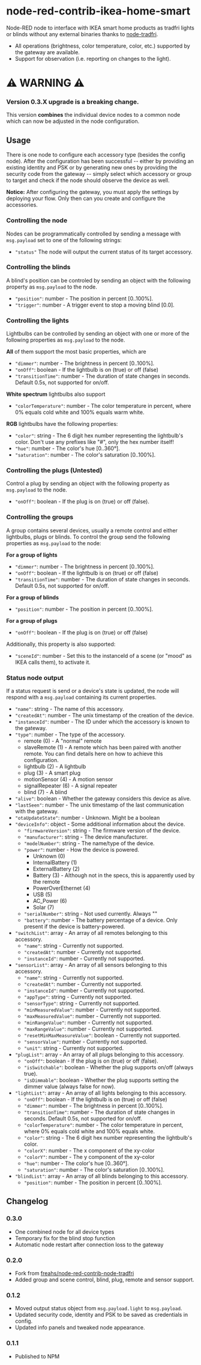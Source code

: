 # node-red-contrib-ikea-home-smart

Node-RED node to interface with IKEA smart home products as tradfri lights or blinds without any external binaries thanks to [node-tradfri](https://github.com/AlCalzone/node-tradfri-client).

* All operations (brightness, color temperature, color, etc.) supported by the gateway are available.
* Support for observation (i.e. reporting on changes to the light).

# ⚠️ WARNING ⚠️
### Version 0.3.X upgrade is a breaking change.
This version **combines** the individual device nodes to a common node which can now be adjusted in the node configuration.

## Usage
There is one node to configure each accessory type (besides the config node). After the configuration has been successful -- either by providing an existing identity and PSK or by generating new ones by providing the security code from the gateway -- simply select which accessory or group to target and check if the node should observe the device as well.

**Notice:**
After configuring the gateway, you must apply the settings by deploying your flow. Only then can you create and configure the accessories.

### Controlling the node
Nodes can be programmatically controlled by sending a message with `msg.payload` set to one of the following strings:
* `"status"` The node will output the current status of its target accessory.

### Controlling the blinds
A blind's position can be controled by sending an object with the following property as `msg.payload` to the node.

* `"position"`: number - The position in percent [0..100%].
* `"trigger"`: number - A trigger event to stop a moving blind [0.0].

### Controlling the lights
Lightbulbs can be controlled by sending an object with one or more of the following properties as `msg.payload` to the node.

**All** of them support the most basic properties, which are
* `"dimmer"`: number - The brightness in percent [0..100%].
* `"onOff"`: boolean - If the lightbulb is on (true) or off (false)
* `"transitionTime"`: number - The duration of state changes in seconds. Default 0.5s, not supported for on/off.

**White spectrum** lightbulbs also support
* `"colorTemperature"`: number - The color temperature in percent, where 0% equals cold white and 100% equals warm white.

**RGB** lightbulbs have the following properties:
* `"color"`: string - The 6 digit hex number representing the lightbulb's color. Don't use any prefixes like "#", only the hex number itself!
* `"hue"`: number - The color's hue [0..360°].
* `"saturation"`: number - The color's saturation [0..100%].

### Controlling the plugs (Untested)
Control a plug by sending an object with the following property as `msg.payload` to the node.

* `"onOff"`: boolean - If the plug is on (true) or off (false).

### Controlling the groups
A group contains several devices, usually a remote control and either lightbulbs, plugs or blinds. To control the group send the following properties as `msg.payload` to the node:

**For a group of lights**
* `"dimmer"`: number - The brightness in percent [0..100%].
* `"onOff"`: boolean - If the lightbulb is on (true) or off (false)
* `"transitionTime"`: number - The duration of state changes in seconds. Default 0.5s, not supported for on/off.

**For a group of blinds**
* `"position"`: number - The position in percent [0..100%].

**For a group of plugs**
* `"onOff"`: boolean - If the plug is on (true) or off (false)

Additionally, this property is also supported:
* `"sceneId"`: number - Set this to the instanceId of a scene (or "mood" as IKEA calls them), to activate it.

### Status node output
If a status request is send or a device's state is updated, the node will respond with a `msg.payload` containing its current properties.

* `"name"`: string - The name of this accessory.
* `"createdAt"`: number - The unix timestamp of the creation of the device.
* `"instanceId"`: number - The ID under which the accessory is known to the gateway.
* `"type"`: number - The type of the accessory.
	- remote (0) - A "normal" remote
	- slaveRemote (1) - A remote which has been paired with another remote. You can find details here on how to achieve this configuration.
	- lightbulb (2) - A lightbulb
	- plug (3) - A smart plug
	- motionSensor (4) - A motion sensor
	- signalRepeater (6) - A signal repeater
	- blind (7) - A blind
* `"alive"`: boolean - Whether the gateway considers this device as alive.
* `"lastSeen"`: number - The unix timestamp of the last communication with the gateway.
* `"otaUpdateState"`: number - Unknown. Might be a boolean
* `"deviceInfo"`: object - Some additional information about the device.
	- `"firmwareVersion"`: string - The firmware version of the device.
	- `"manufacturer"`: string - The device manufacturer.
	- `"modelNumber"`: string - The name/type of the device.
	- `"power"`: number - How the device is powered.
		* Unknown (0)
		* InternalBattery (1)
		* ExternalBattery (2)
		* Battery (3) - Although not in the specs, this is apparently used by the remote
		* PowerOverEthernet (4)
		* USB (5)
		* AC_Power (6)
		* Solar (7)
	- `"serialNumber"`: string - Not used currently. Always ""
	- `"battery"`: number - The battery percentage of a device. Only present if the device is battery-powered.
* `"switchList"`: array - An array of all remotes belonging to this accessory.
	- `"name"`: string - Currently not supported.
	- `"createdAt"`: number - Currently not supported.
	- `"instanceId"`: number - Currently not supported.
* `"sensorList"`: array - An array of all sensors belonging to this accessory.
	- `"name"`: string - Currently not supported.
	- `"createdAt"`: number - Currently not supported.
	- `"instanceId"`: number - Currently not supported.
	- `"appType"`: string - Currently not supported.
	- `"sensorType"`: string - Currently not supported.
	- `"minMeasuredValue"`: number - Currently not supported.
	- `"maxMeasuredValue"`: number - Currently not supported.
	- `"minRangeValue"`: number - Currently not supported.
	- `"maxRangeValue"`: number - Currently not supported.
	- `"resetMinMaxMeasureValue"`: boolean - Currently not supported.
	- `"sensorValue"`: number - Currently not supported.
	- `"unit"`: string - Currently not supported.
* `"plugList"`: array - An array of all plugs belonging to this accessory.
	- `"onOff"`: boolean - If the plug is on (true) or off (false).
	- `"isSwitchable"`: boolean - Whether the plug supports on/off (always true).
	- `"isDimmable"`: boolean - Whether the plug supports setting the dimmer value (always false for now).
* `"lightList"`: array - An array of all lights belonging to this accessory.
	- `"onOff"`: boolean - If the lightbulb is on (true) or off (false)
	- `"dimmer"`: number - The brightness in percent [0..100%].
	- `"transitionTime"`: number - The duration of state changes in seconds. Default 0.5s, not supported for on/off.
	- `"colorTemperature"`: number - The color temperature in percent, where 0% equals cold white and 100% equals white.
	- `"color"`: string - The 6 digit hex number representing the lightbulb's color.
	- `"colorX"`: number - The x component of the xy-color
	- `"colorY"`: number - The y component of the xy-color
	- `"hue"`: number - The color's hue [0..360°].
	- `"saturation"`: number - The color's saturation [0..100%].
* `"blindList"`: array - An array of all blinds belonging to this accessory.
	- `"position"`: number - The position in percent [0..100%].

## Changelog

### 0.3.0
* One combined node for all device types
* Temporary fix for the blind stop function
* Automatic node restart after connection loss to the gateway

### 0.2.0
* Fork from [freahs/node-red-contrib-node-tradfri](https://github.com/freahs/node-red-contrib-node-tradfri)
* Added group and scene control, blind, plug, remote and sensor support.

### 0.1.2
* Moved output status object from `msg.payload.light` to `msg.payload`.
* Updated security code, identity and PSK to be saved as credentials in config.
* Updated info panels and tweaked node appearance.

### 0.1.1
* Published to NPM
